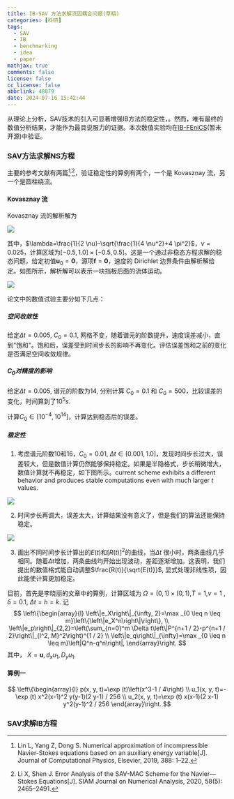 ```yaml
---
title: IB-SAV 方法求解流固耦合问题(草稿)
categories: [科研]
tags:
  - SAV
  - IB
  - benchmarking
  - idea
  - paper
mathjax: true
comments: false
license: false
cc_license: false
abbrlink: 48079
date: 2024-07-16 15:42:44
---
```

从理论上分析，SAV技术的引入可显著增强IB方法的稳定性，。然而，唯有最终的数值分析结果，才能作为最具说服力的证据。本次数值实验均在[IB-FEniCS](https://github.com/shaoyaoqian/immersed_boundary_method)(暂未开源)中验证。

<!--more-->

### SAV方法求解NS方程

主要的参考文献有两篇[^1]$^,$[^2]，验证稳定性的算例有两个，一个是 Kovasznay 流，另一个是圆柱绕流。

#### Kovasznay 流

Kovasznay 流的解析解为

![](https://githubimages.pengfeima.cn/images/202407161657475.svg)

其中，$\lambda=\frac{1}{2 \nu}-\sqrt{\frac{1}{4 \nu^2}+4 \pi^2}$，$\nu = 0.025$，计算区域为$[-0.5,1.0]\times[-0.5,0.5]$。这是一个通过非稳态方程求解的稳态问题，给定初值$\mathbf{u}_0=\mathbf{0}$，源项$\mathbf{f}=\mathbf{0}$，速度的 Dirichlet 边界条件由解析解给定。如图所示，解析解可以表示一块挡板后面的流体运动。

![](https://githubimages.pengfeima.cn/images/image-20240721223859047.png)

论文中的数值试验主要分如下几点：
##### 空间收敛性

给定$\Delta t = 0.005$, $C_0=0.1$, 网格不变，随着谱元的阶数提升，速度误差减小，直到"饱和"。饱和后，误差受到时间步长的影响不再变化。评估误差饱和之前的变化是否满足空间收敛规律。

##### $C_0$对精度的影响

给定$\Delta t = 0.005$, 谱元的阶数为$14$, 分别计算 $C_0=0.1$ 和 $C_0=500$，比较误差的变化，时间算到了$10^5s$.

计算$C_0\in[10^{-4},10^{14}]$，计算达到稳态后的误差。

##### 稳定性

1. 考虑谱元阶数10和16，$C_0=0.01$, $\Delta t \in[0.001,1.0]$，发现时间步长过大，误差较大，但是数值计算仍然能够保持稳定。如果是半隐格式，步长稍微增大，数值计算就不再稳定，如下图所示。current scheme exhibits a different behavior and produces stable computations even with much larger $t$ values.

![](https://githubimages.pengfeima.cn/images/image-20240721230945788.png)

2. 时间步长再调大，误差太大，计算结果没有意义了，但是我们的算法还能保持稳定。

![](https://githubimages.pengfeima.cn/images/image-20240721231158590.png)

3. 画出不同时间步长计算出的$E(t)$和$[R(t)]^2$的曲线，当$\Delta t$ 很小时，两条曲线几乎相同。随着$\Delta t$增加，两条曲线均开始出现波动，差距逐渐增加。这表明，我们提出的数值格式能自动调整$\frac{R(t)}{\sqrt{E(t)}}$, 显式处理非线性项，因此能使计算更加稳定。



目前，首先是李晓丽的文章中的算例，计算区域为 $\Omega=(0,1) \times(0,1)$,$T=1$,$\nu=1$ , $\delta=0.1$, $\Delta t=h=k$. 记
$$
\left\{\begin{array}{l}
\left\|e_X\right\|_{\infty, 2}=\max _{0 \leq n \leq m}\left\{\left\|e_X^n\right\|\right\}, \\
\left\|e_p\right\|_{2,2}=\left(\sum_{n=0}^m \Delta t\left\|P^{n+1 / 2}-p^{n+1 / 2}\right\|_{l^2, M}^2\right)^{1 / 2} \\
\left\|e_q\right\|_{\infty}=\max _{0 \leq n \leq m}\left|Q^n-q^n\right|,
\end{array}\right.
$$
其中， $X=\mathbf{u}, d_x u_1, D_y u_1$.

#### 算例一

$$
\left\{\begin{array}{l}
p(x, y, t)=\exp (t)\left(x^3-1 / 4\right) \\
u_1(x, y, t)=-\exp (t) x^2(x-1)^2 y(y-1)(2 y-1) / 256 \\
u_2(x, y, t)=\exp (t) x(x-1)(2 x-1) y^2(y-1)^2 / 256
\end{array}\right.
$$









### SAV求解IB方程



[^1]: Lin L, Yang Z, Dong S. Numerical approximation of incompressible Navier-Stokes equations based on an auxiliary energy variable[J]. Journal of Computational Physics, Elsevier, 2019, 388: 1–22.

[^2]: Li X, Shen J. Error Analysis of the SAV-MAC Scheme for the Navier—Stokes Equations[J]. SIAM Journal on Numerical Analysis, 2020, 58(5): 2465–2491.

